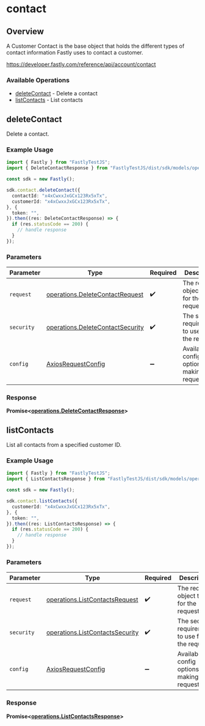 # contact

## Overview

A Customer Contact is the base object that holds the different types of contact information Fastly uses to contact a customer.

<https://developer.fastly.com/reference/api/account/contact>
### Available Operations

* [deleteContact](#deletecontact) - Delete a contact
* [listContacts](#listcontacts) - List contacts

## deleteContact

Delete a contact.

### Example Usage

```typescript
import { Fastly } from "FastlyTestJS";
import { DeleteContactResponse } from "FastlyTestJS/dist/sdk/models/operations";

const sdk = new Fastly();

sdk.contact.deleteContact({
  contactId: "x4xCwxxJxGCx123Rx5xTx",
  customerId: "x4xCwxxJxGCx123Rx5xTx",
}, {
  token: "",
}).then((res: DeleteContactResponse) => {
  if (res.statusCode == 200) {
    // handle response
  }
});
```

### Parameters

| Parameter                                                                            | Type                                                                                 | Required                                                                             | Description                                                                          |
| ------------------------------------------------------------------------------------ | ------------------------------------------------------------------------------------ | ------------------------------------------------------------------------------------ | ------------------------------------------------------------------------------------ |
| `request`                                                                            | [operations.DeleteContactRequest](../../models/operations/deletecontactrequest.md)   | :heavy_check_mark:                                                                   | The request object to use for the request.                                           |
| `security`                                                                           | [operations.DeleteContactSecurity](../../models/operations/deletecontactsecurity.md) | :heavy_check_mark:                                                                   | The security requirements to use for the request.                                    |
| `config`                                                                             | [AxiosRequestConfig](https://axios-http.com/docs/req_config)                         | :heavy_minus_sign:                                                                   | Available config options for making requests.                                        |


### Response

**Promise<[operations.DeleteContactResponse](../../models/operations/deletecontactresponse.md)>**


## listContacts

List all contacts from a specified customer ID.

### Example Usage

```typescript
import { Fastly } from "FastlyTestJS";
import { ListContactsResponse } from "FastlyTestJS/dist/sdk/models/operations";

const sdk = new Fastly();

sdk.contact.listContacts({
  customerId: "x4xCwxxJxGCx123Rx5xTx",
}, {
  token: "",
}).then((res: ListContactsResponse) => {
  if (res.statusCode == 200) {
    // handle response
  }
});
```

### Parameters

| Parameter                                                                          | Type                                                                               | Required                                                                           | Description                                                                        |
| ---------------------------------------------------------------------------------- | ---------------------------------------------------------------------------------- | ---------------------------------------------------------------------------------- | ---------------------------------------------------------------------------------- |
| `request`                                                                          | [operations.ListContactsRequest](../../models/operations/listcontactsrequest.md)   | :heavy_check_mark:                                                                 | The request object to use for the request.                                         |
| `security`                                                                         | [operations.ListContactsSecurity](../../models/operations/listcontactssecurity.md) | :heavy_check_mark:                                                                 | The security requirements to use for the request.                                  |
| `config`                                                                           | [AxiosRequestConfig](https://axios-http.com/docs/req_config)                       | :heavy_minus_sign:                                                                 | Available config options for making requests.                                      |


### Response

**Promise<[operations.ListContactsResponse](../../models/operations/listcontactsresponse.md)>**

